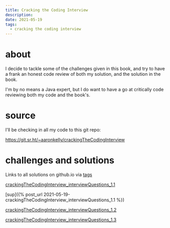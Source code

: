 ```yaml
---
title: Cracking the Coding Interview
description:
date: 2021-05-19
tags:
  - cracking the coding interview
---
```


# about
I decide to tackle some of the challenges given in this book, and try to have a frank an honest code review of both my solution, and the solution in the book.

I'm by no means a Java expert, but I do want to have a go at critically code reviewing both my code and the book's.

# source
I'll be checking in all my code to this git repo:

https://git.sr.ht/~aaronkelly/crackingTheCodingInterview

# challenges and solutions

Links to all solutions on github.io via [tags](https://aaronpkelly.github.io/Tags.html#cracking-the-coding-interview)

[crackingTheCodingInterview_interviewQuestions_1.1](crackingTheCodingInterview_interviewQuestions_1.1.md)

[sup]({% post_url 2021-05-19-crackingTheCodingInterview_interviewQuestions_1.1 %})

[crackingTheCodingInterview_interviewQuestions_1.2](crackingTheCodingInterview_interviewQuestions_1.2.md)


[crackingTheCodingInterview_interviewQuestions_1.3](crackingTheCodingInterview_interviewQuestions_1.3.md)